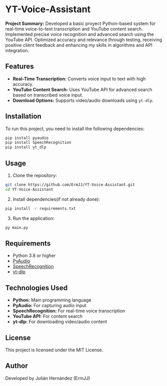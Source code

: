 # YT-Voice-Assistant
**Project Summary:** Developed a basic proyect Python-based system for real-time voice-to-text transcription and YouTube content search. Implemented precise voice recognition and advanced search using the YouTube API. Optimized accuracy and relevance through testing, receiving positive client feedback and enhancing my skills in algorithms and API integration.

## Features
- **Real-Time Transcription:** Converts voice input to text with high accuracy.
- **YouTube Content Search:** Uses YouTube API for advanced search based on transcribed voice input.
- **Download Options:** Supports video/audio downloads using `yt-dlp`.

## Installation

To run this project, you need to install the following dependencies:

```bash
pip install pyaudio
pip install SpeechRecognition
pip install yt_dlp
```

## Usage
1. Clone the repository:
```bash
git clone https://github.com/ErmJJ/YT-Voice-Assistant.git
cd YT-Voice-Assistant
```

2. Install dependencies(if not already done):
```bash
pip install -r requirements.txt
```

3. Run the application:
```bash
py main.py
```

## Requirements
- Python 3.8 or higher
- [PyAudio](https://pypi.org/project/PyAudio/)
- [SpeechRecognition](https://pypi.org/project/SpeechRecognition/)
- [yt-dlp](https://pypi.org/project/yt-dlp/)

## Technologies Used
- **Python:** Main programming language
- **PyAudio:** For capturing audio input
- **SpeechRecognition:** For real-time voice transcription
- **YouTube API:** For content search
- **yt-dlp:** For downloading video/audio content

## License
This project is licensed under the MIT License.

## Author
Developed by Julián Hernández (ErmJJ)
